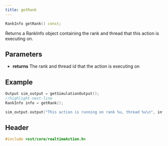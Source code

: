 ```yaml
---
title: getRank
---
```


```cpp
RankInfo getRank() const;
```

Returns a RankInfo object containing the rank and thread that this action is executing on.

## Parameters
* **returns** The rank and thread id that the action is executing on


## Example

```cpp
Output sim_output = getSimulationOutput();
//highlight-next-line
RankInfo info = getRank();

sim_output.output("This action is running on rank %u, thread %u\n", info.rank, info.thread);
```

## Header
```cpp
#include <sst/core/realtimeAction.h>
```
